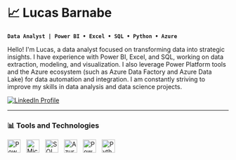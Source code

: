 # 📈 Lucas Barnabe

**`Data Analyst | Power BI • Excel • SQL • Python • Azure`**

Hello! I'm Lucas, a data analyst focused on transforming data into strategic insights. I have experience with Power BI, Excel, and SQL, working on data extraction, modeling, and visualization. I also leverage Power Platform tools and the Azure ecosystem (such as Azure Data Factory and Azure Data Lake) for data automation and integration. I am constantly striving to improve my skills in data analysis and data science projects.

<p align="left">
    <a href="https://www.linkedin.com/in/lucas-barnab%C3%A9-98a26316a" target="_blank">
        <img 
            alt="LinkedIn Profile" 
            title="Visit my LinkedIn" 
            src="https://custom-icon-badges.demolab.com/badge/-LinkedIn-blue?logo=linkedin&logoColor=white&style=for-the-badge&labelColor=0A66C2" 
        />
    </a>  
</p>

---

### 📊 Tools and Technologies

<img 
    align="left" 
    alt="Power BI" 
    title="Power BI" 
    width="30px" 
    style="padding-right: 10px;" 
    src="https://upload.wikimedia.org/wikipedia/commons/thumb/c/cf/New_Power_BI_Logo.svg/1200px-New_Power_BI_Logo.svg.png" 
/>
<img 
    align="left" 
    alt="Microsoft Excel" 
    title="Excel" 
    width="30px" 
    style="padding-right: 10px;" 
    src="https://img.icons8.com/color/48/microsoft-excel-2019--v1.png" 
/>
<img 
    align="left" 
    alt="SQL" 
    title="SQL" 
    width="30px" 
    style="padding-right: 10px;" 
    src="https://img.icons8.com/fluency/48/sql.png" 
/>
<img 
    align="left" 
    alt="Azure" 
    title="Azure" 
    width="30px" 
    style="padding-right: 10px;" 
    src="https://cdn.jsdelivr.net/gh/devicons/devicon/icons/azure/azure-original.svg" 
/>
<img 
    align="left" 
    alt="Power Platform" 
    title="Microsoft Power Platform" 
    width="30px" 
    style="padding-right: 10px;" 
    src="https://upload.wikimedia.org/wikipedia/commons/1/1a/Microsoft_Power_Platform_logo.svg" 
/>
<img 
  src="https://cdn.jsdelivr.net/gh/devicons/devicon@latest/icons/python/python-original.svg" 
  alt="Python" 
  title="Python" 
  width="30px" 
  style="padding-right: 10px;" 
  align="left"
/>

<br/><br/>




